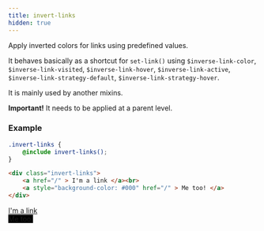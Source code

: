 ```yaml
---
title: invert-links
hidden: true
---
```


Apply inverted colors for links using predefined values.

It behaves basically as a shortcut for `set-link()` using `$inverse-link-color`, `$inverse-link-visited`, `$inverse-link-hover`, `$inverse-link-active`, `$inverse-link-strategy-default`, `$inverse-link-strategy-hover`.

It is mainly used by another mixins.

__Important!__ It needs to be applied at a parent level.

### Example

```scss
.invert-links {
    @include invert-links();
}
```

```html
<div class="invert-links">
    <a href="/" > I'm a link </a><br>
    <a style="background-color: #000" href="/" > Me too! </a>
</div>
```

<div class="invert-links">
    <a href="/" > I'm a link </a><br>
    <a style="background-color: #000" href="/" > Me too! </a>
</div>
